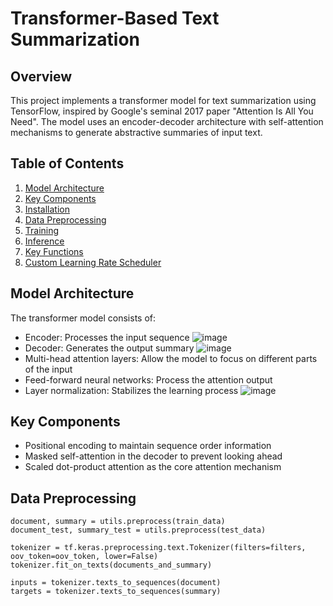 # Transformer-Based Text Summarization

## Overview

This project implements a transformer model for text summarization using TensorFlow, inspired by Google's seminal 2017 paper "Attention Is All You Need". The model uses an encoder-decoder architecture with self-attention mechanisms to generate abstractive summaries of input text.

## Table of Contents

1. [Model Architecture](#model-architecture)
2. [Key Components](#key-components)
3. [Installation](#installation)
4. [Data Preprocessing](#data-preprocessing)
5. [Training](#training)
6. [Inference](#inference)
7. [Key Functions](#key-functions)
8. [Custom Learning Rate Scheduler](#custom-learning-rate-scheduler)

## Model Architecture

The transformer model consists of:

- Encoder: Processes the input sequence
![image](https://github.com/user-attachments/assets/87acfcda-2b50-42cb-9692-57bbfe8671e0)
- Decoder: Generates the output summary
![image](https://github.com/user-attachments/assets/17d1ceda-a370-46de-87c0-5e29ac77bf23)
- Multi-head attention layers: Allow the model to focus on different parts of the input
- Feed-forward neural networks: Process the attention output
- Layer normalization: Stabilizes the learning process
![image](https://github.com/user-attachments/assets/df24b9eb-2478-4ee3-a79b-54cbcfa3ab34)


## Key Components

- Positional encoding to maintain sequence order information
- Masked self-attention in the decoder to prevent looking ahead
- Scaled dot-product attention as the core attention mechanism

## Data Preprocessing
```
document, summary = utils.preprocess(train_data)
document_test, summary_test = utils.preprocess(test_data)

tokenizer = tf.keras.preprocessing.text.Tokenizer(filters=filters, oov_token=oov_token, lower=False)
tokenizer.fit_on_texts(documents_and_summary)

inputs = tokenizer.texts_to_sequences(document)
targets = tokenizer.texts_to_sequences(summary)
```
